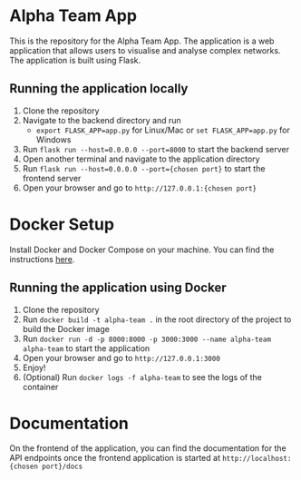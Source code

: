 # Alpha Team App

This is the repository for the Alpha Team App.
The application is a web application that allows users to visualise and analyse complex networks.
The application is built using Flask.

## Running the application locally

1. Clone the repository
2. Navigate to the backend directory and run
    - `export FLASK_APP=app.py` for Linux/Mac or `set FLASK_APP=app.py` for Windows
3. Run `flask run --host=0.0.0.0 --port=8000` to start the backend server
4. Open another terminal and navigate to the application directory
5. Run `flask run --host=0.0.0.0 --port={chosen port}` to start the frontend server
6. Open your browser and go to `http://127.0.0.1:{chosen port}`

# Docker Setup

Install Docker and Docker Compose on your machine. You can find the
instructions [here](https://docs.docker.com/install/).

## Running the application using Docker

1. Clone the repository
2. Run `docker build -t alpha-team .` in the root directory of the project to build the Docker image
3. Run `docker run -d -p 8000:8000 -p 3000:3000 --name alpha-team alpha-team` to start the application
3. Open your browser and go to `http://127.0.0.1:3000`
4. Enjoy!
5. (Optional) Run `docker logs -f alpha-team` to see the logs of the container

# Documentation

On the frontend of the application, you can find the documentation for the API endpoints once the frontend application
is started at `http://localhost:{chosen port}/docs`
